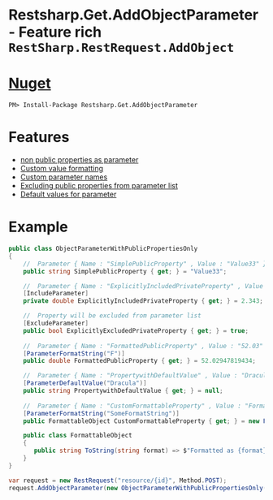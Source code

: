 # Restsharp.Get.AddObjectParameter - Feature rich `RestSharp.RestRequest.AddObject`

# [Nuget](https://www.nuget.org/packages/Restsharp.Get.AddObjectParameter)

   `PM> Install-Package Restsharp.Get.AddObjectParameter`

# Features

 - [non public properties as parameter](https://github.com/tchelidze/Restsharp.Get.AddObjectParameter/blob/master/Restsharp.Get.AddObjectParameter.Spec/when_parameter_with_public_and_included_non_public_properties_is_passed.cs)
 - [Custom value formatting](https://github.com/tchelidze/Restsharp.Get.AddObjectParameter/blob/master/Restsharp.Get.AddObjectParameter.Spec/when_parameter_with_custom_formatted_public_properties_is_passed.cs) 
 - [Custom parameter names](https://github.com/tchelidze/Restsharp.Get.AddObjectParameter/blob/master/Restsharp.Get.AddObjectParameter.Spec/when_parameter_with_custom_named_properties_is_passed.cs)
 - [Excluding public properties from parameter list](https://github.com/tchelidze/Restsharp.Get.AddObjectParameter/blob/master/Restsharp.Get.AddObjectParameter.Spec/when_parameter_with_excluded_public_properties_is_passed.cs)
 - [Default values for parameter](https://github.com/tchelidze/Restsharp.Get.AddObjectParameter/blob/master/Restsharp.Get.AddObjectParameter.Spec/when_parameter_with_properties_with_default_values_is_passed.cs)
 
 # Example
 
 ```c#
 public class ObjectParameterWithPublicPropertiesOnly
 {
     //  Parameter { Name : "SimplePublicProperty" , Value : "Value33" }
     public string SimplePublicProperty { get; } = "Value33";

     //  Parameter { Name : "ExplicitlyIncludedPrivateProperty" , Value : "2.343" }
     [IncludeParameter]     
     private double ExplicitlyIncludedPrivateProperty { get; } = 2.343;

     //  Property will be excluded from parameter list
     [ExcludeParameter]
     public bool ExplicitlyExcludedPrivateProperty { get; } = true;
     
     //  Parameter { Name : "FormattedPublicProperty" , Value : "52.03" }
     [ParameterFormatString("F")]
     public double FormattedPublicProperty { get; } = 52.02947819434;

     //  Parameter { Name : "PropertywithDefaultValue" , Value : "Dracula" }
     [ParameterDefaultValue("Dracula")]
     public string PropertywithDefaultValue { get; } = null;
     
     //  Parameter { Name : "CustomFormattableProperty" , Value : "Formatted as SomeFormatString" }
     [ParameterFormatString("SomeFormatString")]
     public FormattableObject CustomFormattableProperty { get; } = new FormattableObject();

     public class FormattableObject
     {
        public string ToString(string format) => $"Formatted as {format}";
     }
}

 var request = new RestRequest("resource/{id}", Method.POST); 
 request.AddObjectParameter(new ObjectParameterWithPublicPropertiesOnly());
 ```
